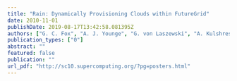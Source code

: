 ```yaml
---
title: "Rain: Dynamically Provisioning Clouds within FutureGrid"
date: 2010-11-01
publishDate: 2019-08-17T13:42:58.081395Z
authors: ["G. C. Fox", "A. J. Younge", "G. von Laszewski", "A. Kulshrestha", "F. Wang"]
publication_types: ["0"]
abstract: ""
featured: false
publication: ""
url_pdf: "http://sc10.supercomputing.org/?pg=posters.html"
---
```



